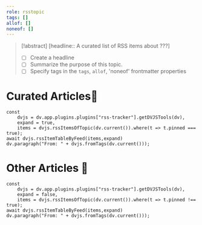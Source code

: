 ```yaml
---
role: rsstopic
tags: []
allof: []
noneof: []
---
```

> [!abstract] [headline:: A curated list of RSS items about ???]
> - [ ] Create a headline
> - [ ] Summarize the purpose of this topic.
> - [ ] Specify tags in the `tags`, `allof`, 'noneof' frontmatter properties

# Curated Articles📍

~~~dataviewjs
const
	dvjs = dv.app.plugins.plugins["rss-tracker"].getDVJSTools(dv),
	expand = true,
	items = dvjs.rssItemsOfTopic(dv.current()).where(t => t.pinned === true);
await dvjs.rssItemTableByFeed(items,expand)
dv.paragraph("From: " + dvjs.fromTags(dv.current()));
~~~

# Other Articles 📄

~~~dataviewjs
const
	dvjs = dv.app.plugins.plugins["rss-tracker"].getDVJSTools(dv),
	expand = false,
	items = dvjs.rssItemsOfTopic(dv.current()).where(t => t.pinned !== true);
await dvjs.rssItemTableByFeed(items,expand)
dv.paragraph("From: " + dvjs.fromTags(dv.current()));
~~~